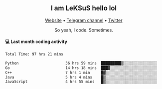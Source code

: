 <h2 align="center">I am LeKSuS hello lol</h2>
<div align="center">
  <a href="https://leksus.net">Website</a> •
  <a href="https://t.me/leksus_was_here">Telegram channel</a> •
  <a href="https://twitter.com/___LeKSuS___">Twitter</a>
</div>
<p align="center">So yeah, I code. Sometimes.</p>

#### :computer: Last month coding activity
<!--START_SECTION:waka-->

```txt
Total Time: 97 hrs 21 mins

Python                     36 hrs 59 mins  █████████▒░░░░░░░░░░░░░░░   37.34 %
Go                         14 hrs 18 mins  ███▓░░░░░░░░░░░░░░░░░░░░░   14.45 %
C++                        7 hrs 1 min     █▓░░░░░░░░░░░░░░░░░░░░░░░   07.09 %
Java                       5 hrs 4 mins    █▒░░░░░░░░░░░░░░░░░░░░░░░   05.13 %
JavaScript                 4 hrs 55 mins   █▒░░░░░░░░░░░░░░░░░░░░░░░   04.97 %
```

<!--END_SECTION:waka-->

<!-- flag{4_l0t_0f_1nter35t1ng_th1ng5_4r3_1n_publ1c_d0m41n} -->
